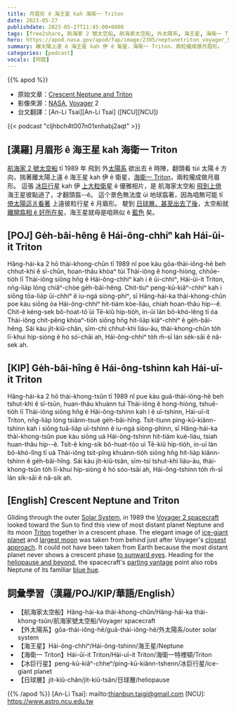 ```yaml
---
title: 月眉形 ê 海王星 kah 海衛一 Triton
date: 2023-05-27
publishdate: 2023-05-27T11:45:00+0800
tags: [free2share, 航海家 2 號太空船, 航海家太空船, 外太陽系, 海王星, 海衛一 Triton, 日球層, 冰巨行星]
hero: https://apod.nasa.gov/apod/fap/image/2305/neptunetriton_voyager_960.jpg
summary: 離太陽上遠 ê 海王星 kah 伊 ê 衛星，海衛一 Triton，兩粒攏成做月眉形。
categories: [podcast]
vocals: [阿錕]
---
```


{{% apod %}}

- 原始文章：[Crescent Neptune and Triton](https://apod.nasa.gov/apod/ap230527.html)
- 影像來源：[NASA](https://www.nasa.gov/), [Voyager](https://voyager.jpl.nasa.gov/) 2
- 台文翻譯：[An-Li Tsai][An-Li Tsai] ([NCU][NCU])

{{< podcast "cljhbch4t007n01xnhabj2aqt" >}}

## [漢羅] 月眉形 ê 海王星 kah 海衛一 Triton
[航海家 2 號太空船][Voyager 2 spacecraft] tī 1989 年 飛到 外[太陽系][Solar System] 欲出去 ê 時陣，翻頭看 tùi 太陽 ê 方向，揣著離太陽上遠 ê 海王星 kah 伊 ê 衛星，[海衛一 Triton][Triton]，兩粒攏成做月眉形。
這張 [冰巨行星][ice-giant planet] kah 伊 [上大粒衛星][largest moon] ê 優雅相片，是 航海家太空船 [飛到上倚][closest approach] 海王星彼點過了，才翻頭翕--ê。
這个景色無法度 ùi 地球翕著，因為咱無可能 tī [倚太陽這爿看著][to sunward eyes] 上遠彼粒行星 ê 月眉形。
駛到 [日球層、甚至出去了後][heliopause and beyond]，太空船就 [離開翕相 ê 好所在矣][parting vantage]，海王星就毋是咱熟似 ê [藍色][blue hue] 矣。


## [POJ] Ge̍h-bâi-hêng ê Hái-ông-chhiⁿ kah Hái-ūi-it Triton
Hâng-hái-ka 2 hō thài-khong-chûn tī 1989 nî poe kàu gōa-thài-iông-hē beh chhut-khì ê sî-chūn, hoan-thâu khòaⁿ tùi Thài-iông ê hong-hiòng, chhōe-tio̍h lī Thài-iông siōng hn̄g ê Hái-ông-chhiⁿ kah i ê ūi-chhiⁿ, Hái-ūi-it Triton, nn̄g-lia̍p lóng chiâⁿ-chòe ge̍h-bâi-hêng.
Chit-tiuⁿ peng-kū-kiâⁿ-chhiⁿ kah i siōng tōa-lia̍p ūi-chhiⁿ ê iu-ngá siòng-phìⁿ, sī Hâng-hái-ka thài-khong-chûn poe kàu siōng óa Hái-ông-chhiⁿ hit-tiám kòe-liáu, chiah hoan-thâu hip--ê.
Chit-ê kéng-sek bô-hoat-tō͘ ùi Tē-kiû hip-tio̍h, in-ūi lán bô-khó-lêng tī óa Thài-iông chit-pêng khòaⁿ-tio̍h siōng hn̄g hit-lia̍p kiâⁿ-chhiⁿ ê ge̍h-bâi-hêng.
Sái kàu ji̍t-kiû-chân, sīm-chì chhut-khì liáu-āu, thài-khong-chûn to̍h lī-khui hip-siòng ê hó só͘-chāi ah, Hái-ông-chhiⁿ to̍h m̄-sī lán se̍k-sāi ê nâ-sek ah.

## [KIP] Ge̍h-bâi-hîng ê Hái-ông-tshinn kah Hái-uī-it Triton
Hâng-hái-ka 2 hō thài-khong-tsûn tī 1989 nî pue kàu guā-thài-iông-hē beh tshut-khì ê sî-tsūn, huan-thâu khuànn tuì Thài-iông ê hong-hiòng, tshuē-tio̍h lī Thài-iông siōng hn̄g ê Hái-ông-tshinn kah i ê uī-tshinn, Hái-uī-it Triton, nn̄g-lia̍p lóng tsiânn-tsuè ge̍h-bâi-hîng.
Tsit-tiunn ping-kū-kiânn-tshinn kah i siōng tuā-lia̍p uī-tshinn ê iu-ngá siòng-phìnn, sī Hâng-hái-ka thài-khong-tsûn pue kàu siōng uá Hái-ông-tshinn hit-tiám kuè-liáu, tsiah huan-thâu hip--ê.
Tsit-ê kíng-sik bô-huat-tōo uì Tē-kiû hip-tio̍h, in-uī lán bô-khó-lîng tī uá Thài-iông tsit-pîng khuànn-tio̍h siōng hn̄g hit-lia̍p kiânn-tshinn ê ge̍h-bâi-hîng.
Sái kàu ji̍t-kiû-tsân, sīm-tsì tshut-khì liáu-āu, thài-khong-tsûn to̍h lī-khui hip-siòng ê hó sóo-tsāi ah, Hái-ông-tshinn to̍h m̄-sī lán si̍k-sāi ê nâ-sik ah.

## [English] Crescent Neptune and Triton
Gliding through the outer [Solar System][Solar System], in 1989 the [Voyager 2 spacecraft][Voyager 2 spacecraft] looked toward the Sun to find this view of most distant planet Neptune and its moon [Triton][Triton] together in a crescent phase.
The elegant image of [ice-giant planet][ice-giant planet] and [largest moon][largest moon] was taken from behind just after Voyager's [closest approach][closest approach].
It could not have been taken from Earth because the most distant planet never shows a crescent phase [to sunward eyes][to sunward eyes].
Heading for the [heliopause and beyond][heliopause and beyond], the spacecraft's [parting vantage][parting vantage] point also robs Neptune of its familiar [blue hue][blue hue].

## 詞彙學習（漢羅/POJ/KIP/華語/English）
- 【航海家太空船】Hâng-hái-ka thài-khong-chûn/Hâng-hái-ka thài-khong-tsûn/航海家號太空船/Voyager spacecraft
- 【外太陽系】gōa-thài-iông-hē/guā-thài-iông-hē/外太陽系/outer solar system
- 【海王星】Hái-ông-chhiⁿ/Hái-ông-tshinn/海王星/Neptune
- 【海衛一 Triton】Hái-ūi-it Triton/Hái-uī-it Triton/海衛一特裡頓/Triton
- 【冰巨行星】peng-kū-kiâⁿ-chheⁿ/ping-kū-kiânn-tshenn/冰巨行星/ice-giant planet
- 【日球層】ji̍t-kiû-chân/ji̍t-kiû-tsân/日球層/heliopause

{{% /apod %}}
[An-Li Tsai]: mailto:thianbun.taigi@gmail.com
[NCU]: https://www.astro.ncu.edu.tw

[copyright]: https://apod.nasa.gov/apod/fap/lib/about_apod.html#srapply
[License]: https://creativecommons.org/licenses/by/2.0/

[Solar System]:https://solarsystem.nasa.gov/solar-system/our-solar-system/overview/
[Voyager 2 spacecraft]:https://www.jpl.nasa.gov/missions/voyager-2
[Triton]:https://apod.nasa.gov/apod/ap070304.html
[ice-giant planet]:https://solarsystem.nasa.gov/planets/neptune/in-depth/
[largest moon]:https://en.wikipedia.org/wiki/Triton_(moon)
[closest approach]:https://apod.nasa.gov/apod/ap140826.html
[to sunward eyes]:https://apod.nasa.gov/apod/ap220923.html
[heliopause and beyond]:https://www.jpl.nasa.gov/news/voyager-2-illuminates-boundary-of-interstellar-space
[parting vantage]:https://photojournal.jpl.nasa.gov/catalog/PIA02247
[blue hue]:https://apod.nasa.gov/apod/ap150215.html
